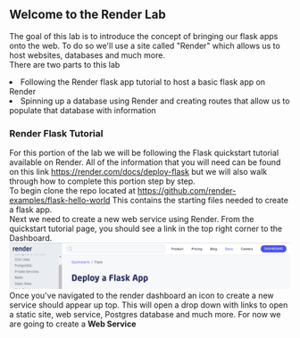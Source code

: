 ## Welcome to the Render Lab
The goal of this lab is to introduce the concept of bringing our flask apps onto the web.
To do so we'll use a site called "Render" which allows us to host websites, databases and much more. 
<br>
There are two parts to this lab
<li> Following the Render flask app tutorial to host a basic flask app on Render </li>
<li> Spinning up a database using Render and creating routes that allow us to populate that database with information


### Render Flask Tutorial
For this portion of the lab we will be following the Flask quickstart tutorial available on Render.
All of the information that you will need can be found on this link https://render.com/docs/deploy-flask
but we will also walk through how to complete this portion step by step.
<br>
To begin clone the repo located at https://github.com/render-examples/flask-hello-world
This contains the starting files needed to create a flask app.
<br>
Next we need to create a new web service using Render.
From the quickstart tutorial page, you should see a link in the top right corner to the Dashboard.
<img src="images/render_dash_link.png">
Once you've navigated to the render dashboard an icon to create a new service should appear up top. This will open a drop down with links to open a static site, web service, Postgres database and much more. For now we are going to create a <b>Web Service</b>